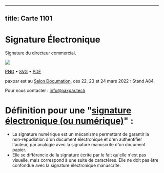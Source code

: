 
---
title: Carte 1101
---

# Signature Électronique

Signature du directeur commercial.


![](https://media.paxpar.tech/ludi/card_1101_recto.png)

[PNG](https://media.paxpar.tech/ludi/card_1101_recto.png) • [SVG](https://media.paxpar.tech/ludi/card_1101_recto.svg) • [PDF](https://media.paxpar.tech/ludi/card_1101_recto.pdf)

paxpar est au [Salon Documation](https://www.documation.fr/info_societe/527/paxpartech.html), ces 22, 23 et 24 mars 2022 : Stand A84.

Pour nous contacter : info@paxpar.tech

# Définition pour une "[signature électronique (ou numérique)](https://fr.wikipedia.org/wiki/Signature_num%C3%A9rique)" :
  - La signature numérique est un mécanisme permettant de garantir la non-répudiation d'un document électronique et d'en authentifier l'auteur, par analogie avec la signature manuscrite d'un document papier.
  - Elle se différencie de la signature écrite par le fait qu'elle n'est pas visuelle, mais correspond à une suite de caractères. Elle ne doit pas être confondue avec la signature électronique manuscrite.


